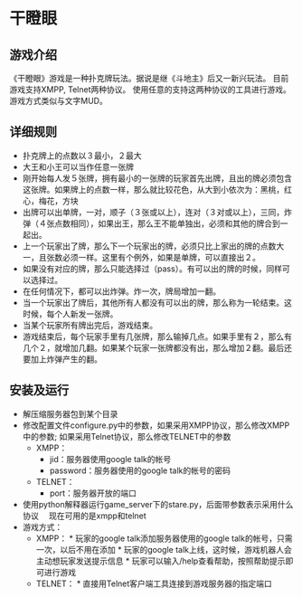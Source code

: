# 干瞪眼 #

## 游戏介绍 ##

《干瞪眼》游戏是一种扑克牌玩法。据说是继《斗地主》后又一新兴玩法。
目前游戏支持XMPP, Telnet两种协议。 使用任意的支持这两种协议的工具进行游戏。 
游戏方式类似与文字MUD。

## 详细规则 ##

* 扑克牌上的点数以３最小，２最大
* 大王和小王可以当作任意一张牌
* 刚开始每人发５张牌，拥有最小的一张牌的玩家首先出牌，且出的牌必须包含这张牌。如果牌上的点数一样，那么就比较花色，从大到小依次为：黑桃，红心，梅花，方块
* 出牌可以出单牌，一对，顺子（３张或以上），连对（３对或以上），三同，炸弹（４张点数相同），如果出王，那么王不能单独出，必须和其他的牌合到一起出。
* 上一个玩家出了牌，那么下一个玩家出的牌，必须只比上家出的牌的点数大一，且张数必须一样。这里有个例外，如果是单牌，可以直接出２。
* 如果没有对应的牌，那么只能选择过（pass）。有可以出的牌的时候，同样可以选择过。
* 在任何情况下，都可以出炸弹。炸一次，牌局增加一翻。
* 当一个玩家出了牌后，其他所有人都没有可以出的牌，那么称为一轮结束。这时候，每个人新发一张牌。
* 当某个玩家所有牌出完后，游戏结束。
* 游戏结束后，每个玩家手里有几张牌，那么输掉几点。如果手里有２，那么有几个２，就增加几翻。如果某个玩家一张牌都没有出，那么增加２翻。最后还要加上炸弹产生的翻。 

## 安装及运行 ##

* 解压缩服务器包到某个目录
* 修改配置文件configure.py中的参数，如果采用XMPP协议，那么修改XMPP中的参数; 如果采用Telnet协议，那么修改TELNET中的参数
	* XMPP：
		* jid：服务器使用google talk的帐号
		* password：服务器使用的google talk的帐号的密码
	* TELNET：
		* port：服务器开放的端口
* 使用python解释器运行game_server下的stare.py，后面带参数表示采用什么协议
    　现在可用的是xmpp和telnet
* 游戏方式：
	* XMPP：
        	* 玩家的google talk添加服务器使用的google talk的帐号，只需一次，以后不用在添加
	        * 玩家的google talk上线，这时候，游戏机器人会主动想玩家发送提示信息
        	* 玩家可以输入/help查看帮助，按照帮助提示即可进行游戏
	* TELNET：
	        * 直接用Telnet客户端工具连接到游戏服务器的指定端口
